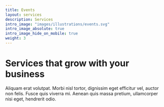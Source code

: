 ```yaml
---
title: Events
layout: services
description: Services
intro_image: "images/illustrations/events.svg"
intro_image_absolute: true
intro_image_hide_on_mobile: true
weight: 3
---
```


# Services that grow with your business

Aliquam erat volutpat. Morbi nisl tortor, dignissim eget efficitur vel, auctor non felis. Fusce quis viverra mi. Aenean quis massa pretium, ullamcorper nisi eget, hendrerit odio.
